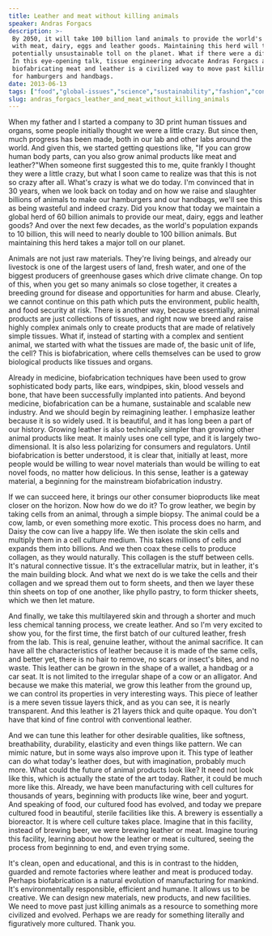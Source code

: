 ```yaml
---
title: Leather and meat without killing animals
speaker: Andras Forgacs
description: >-
 By 2050, it will take 100 billion land animals to provide the world's population
 with meat, dairy, eggs and leather goods. Maintaining this herd will take a huge,
 potentially unsustainable toll on the planet. What if there were a different way?
 In this eye-opening talk, tissue engineering advocate Andras Forgacs argues that
 biofabricating meat and leather is a civilized way to move past killing animals
 for hamburgers and handbags.
date: 2013-06-13
tags: ["food","global-issues","science","sustainability","fashion","conservation","environment","agriculture","synthetic-biology","social-change","molecular-biology","future","animals","activism","innovation","medical-research","materials","bioethics"]
slug: andras_forgacs_leather_and_meat_without_killing_animals
---
```


When my father and I started a company to 3D print human tissues and organs, some people
initially thought we were a little crazy. But since then, much progress has been made,
both in our lab and other labs around the world. And given this, we started getting
questions like, "If you can grow human body parts, can you also grow animal products like
meat and leather?"When someone first suggested this to me, quite frankly I thought they
were a little crazy, but what I soon came to realize was that this is not so crazy after
all. What's crazy is what we do today. I'm convinced that in 30 years, when we look back
on today and on how we raise and slaughter billions of animals to make our hamburgers and
our handbags, we'll see this as being wasteful and indeed crazy. Did you know that today
we maintain a global herd of 60 billion animals to provide our meat, dairy, eggs and
leather goods? And over the next few decades, as the world's population expands to 10
billion, this will need to nearly double to 100 billion animals. But maintaining this herd
takes a major toll on our planet.

Animals are not just raw materials. They're living beings, and already our livestock is
one of the largest users of land, fresh water, and one of the biggest producers of
greenhouse gases which drive climate change. On top of this, when you get so many animals
so close together, it creates a breeding ground for disease and opportunities for harm and
abuse. Clearly, we cannot continue on this path which puts the environment, public health,
and food security at risk. There is another way, because essentially, animal products are
just collections of tissues, and right now we breed and raise highly complex animals only
to create products that are made of relatively simple tissues. What if, instead of
starting with a complex and sentient animal, we started with what the tissues are made of,
the basic unit of life, the cell? This is biofabrication, where cells themselves can be
used to grow biological products like tissues and organs.

Already in medicine, biofabrication techniques have been used to grow sophisticated body
parts, like ears, windpipes, skin, blood vessels and bone, that have been successfully
implanted into patients. And beyond medicine, biofabrication can be a humane, sustainable
and scalable new industry. And we should begin by reimagining leather. I emphasize leather
because it is so widely used. It is beautiful, and it has long been a part of our history.
Growing leather is also technically simpler than growing other animal products like meat.
It mainly uses one cell type, and it is largely two-dimensional. It is also less
polarizing for consumers and regulators. Until biofabrication is better understood, it is
clear that, initially at least, more people would be willing to wear novel materials than
would be willing to eat novel foods, no matter how delicious. In this sense, leather is a
gateway material, a beginning for the mainstream biofabrication industry.

If we can succeed here, it brings our other consumer bioproducts like meat closer on the
horizon. Now how do we do it? To grow leather, we begin by taking cells from an animal,
through a simple biopsy. The animal could be a cow, lamb, or even something more exotic.
This process does no harm, and Daisy the cow can live a happy life. We then isolate the
skin cells and multiply them in a cell culture medium. This takes millions of cells and
expands them into billions. And we then coax these cells to produce collagen, as they
would naturally. This collagen is the stuff between cells. It's natural connective tissue.
It's the extracellular matrix, but in leather, it's the main building block. And what we
next do is we take the cells and their collagen and we spread them out to form sheets, and
then we layer these thin sheets on top of one another, like phyllo pastry, to form thicker
sheets, which we then let mature.

And finally, we take this multilayered skin and through a shorter and much less chemical
tanning process, we create leather. And so I'm very excited to show you, for the first
time, the first batch of our cultured leather, fresh from the lab. This is real, genuine
leather, without the animal sacrifice. It can have all the characteristics of leather
because it is made of the same cells, and better yet, there is no hair to remove, no scars
or insect's bites, and no waste. This leather can be grown in the shape of a wallet, a
handbag or a car seat. It is not limited to the irregular shape of a cow or an
alligator. And because we make this material, we grow this leather from the ground up, we
can control its properties in very interesting ways. This piece of leather is a mere seven
tissue layers thick, and as you can see, it is nearly transparent. And this leather is 21
layers thick and quite opaque. You don't have that kind of fine control with conventional
leather.

And we can tune this leather for other desirable qualities, like softness, breathability,
durability, elasticity and even things like pattern. We can mimic nature, but in some ways
also improve upon it. This type of leather can do what today's leather does, but with
imagination, probably much more. What could the future of animal products look like? It
need not look like this, which is actually the state of the art today. Rather, it could be
much more like this. Already, we have been manufacturing with cell cultures for thousands
of years, beginning with products like wine, beer and yogurt. And speaking of food, our
cultured food has evolved, and today we prepare cultured food in beautiful, sterile
facilities like this. A brewery is essentially a bioreactor. It is where cell culture
takes place. Imagine that in this facility, instead of brewing beer, we were brewing
leather or meat. Imagine touring this facility, learning about how the leather or meat is
cultured, seeing the process from beginning to end, and even trying some.

It's clean, open and educational, and this is in contrast to the hidden, guarded and
remote factories where leather and meat is produced today. Perhaps biofabrication is a
natural evolution of manufacturing for mankind. It's environmentally responsible,
efficient and humane. It allows us to be creative. We can design new materials, new
products, and new facilities. We need to move past just killing animals as a resource to
something more civilized and evolved. Perhaps we are ready for something literally and
figuratively more cultured. Thank you.

<!--
ad_duration=3.33
event="TEDGlobal 2013"
external_start_time=0
intro_duration=11.82
is_subtitle_required="False"
is_talk_featured="True"
language="en"
language_swap="False"
native_language="en"
number_of_related_talks=6
number_of_speakers=1
number_of_subtitled_videos=39
number_of_tags=18
number_of_talk_download_languages=39
number_of_talk_more_resources=0
number_of_talk_recommendations=0
number_of_talks_take_actions=0
post_ad_duration=0.83
published_timestamp="2013-09-19 15:01:26"
recording_date="2013-06-13"
speaker_description="Bioprinting entrepreneur"
speaker_is_published=1
speaker_name="Andras Forgacs"
talk_name="Leather and meat without killing animals"
talks_tags=["food","global-issues","science","sustainability","fashion","conservation","environment","agriculture","synthetic-biology","social-change","molecular-biology","future","animals","activism","innovation","medical-research","materials","bioethics"]
url_audio="https://download.ted.com/talks/AndrasForgacs_2013G.mp3?apikey=acme-roadrunner"
url_photo_speaker="https://pe.tedcdn.com/images/ted/861a6bddbf1b6730a0ce0047049021c102ca8124_254x191.jpg"
url_photo_talk="https://s3.amazonaws.com/talkstar-photos/uploads/b5a485a5-74c0-4778-8702-12de570e9d82/AndrasForgacs_2013G-embed.jpg"
url_webpage="https://www.ted.com/talks/andras_forgacs_leather_and_meat_without_killing_animals"
video_type_name="TED Stage Talk"
-->
